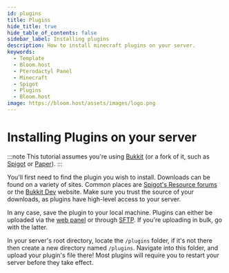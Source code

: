 ```yaml
---
id: plugins
title: Plugins
hide_title: true
hide_table_of_contents: false
sidebar_label: Installing plugins
description: How to install minecraft plugins on your server.
keywords:
  - Template
  - Bloom.host
  - Pterodactyl Panel
  - Minecraft
  - Spigot
  - Plugins
  - Bloom.host
image: https://bloom.host/assets/images/logo.png
---
```

# Installing Plugins on your server
:::note
This tutorial assumes you're using [Bukkit](https://bukkit.org) (or a fork of it, such as [Spigot](https://spigotmc.org) or [Paper](https://papermc.io)).
:::

You'll first need to find the plugin you wish to install. Downloads can be found on a variety of sites. Common places are [Spigot's Resource forums](https://spigotmc.org/resources) or the [Bukkit Dev](https://dev.bukkit.org) website. Make sure you trust the source of your downloads, as plugins have high-level access to your server.

In any case, save the plugin to your local machine. Plugins can either be uploaded via the [web panel](https://mc.bloom.host) or through [SFTP](https://docs.bloom.host/how-to-use-sftp). If you're uploading in bulk, go with the latter.

In your server's root directory, locate the `/plugins` folder, if it's not there then create a new directory named `/plugins`. Navigate into this folder, and upload your plugin's file there! Most plugins will require you to restart your server before they take effect.
